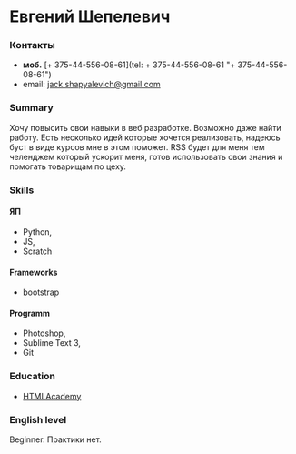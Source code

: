 # Евгений Шепелевич
### Контакты
- __моб.__ [+ 375-44-556-08-61](tel: + 375-44-556-08-61 "+ 375-44-556-08-61")
- email: [jack.shapyalevich@gmail.com](mailto:jack.shapyalevich@gmail.com "jack.shapyalevich@gmail.com")

### Summary
Хочу повысить свои навыки в веб разработке. Возможно даже найти работу. Есть несколько идей которые хочется реализовать, надеюсь буст в виде курсов мне в этом поможет. RSS будет для меня тем челенджем который ускорит меня, готов использовать свои знания и помогать товарищам по цеху.

### Skills
#### ЯП
- Python,
- JS,
- Scratch

#### Frameworks
- bootstrap

#### Programm
- Photoshop,
- Sublime Text 3,
- Git

### Education
- [HTMLAcademy](https://htmlacademy.ru/profile/id170561 "HTML Academy")

### English level
Beginner.
Практики нет.
